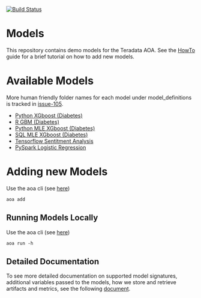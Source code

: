 [![Build Status](https://dev.azure.com/teradata-consulting/AnalyticOps/_apis/build/status/ThinkBigAnalytics.AoaDemoModels?branchName=master)](https://dev.azure.com/teradata-consulting/AnalyticOps/_build/latest?definitionId=95&branchName=master)

# Models

This repository contains demo models for the Teradata AOA. See the [HowTo](./HOWTO.md) guide for a brief tutorial on how to add new models.

# Available Models

More human friendly folder names for each model under model_definitions is tracked in [issue-105](https://github.com/ThinkBigAnalytics/AoaCoreService/issues/105).

- [Python XGboost (Diabetes)](model_definitions/03c9a01f-bd46-4e7c-9a60-4282039094e6)
- [R GBM (Diabetes)](model_definitions/bf6a52b2-b595-4358-ac4f-24fb41a85c45)
- [Python MLE XGboost (Diabetes)](model_definitions/920ebf0e-1f0e-442a-94d1-214f63b8b820)
- [SQL MLE XGboost (Diabetes)](model_definitions/d0cfc94e-fa8d-4b08-a9ff-341ef2739adf)
- [Tensorflow Sentitment Analysis](model_definitions/74eca506-e967-48f1-92ad-fb217b07e181)
- [PySpark Logistic Regression](model_definitions/149e31ed-c554-46b4-95d2-00c5c43320fb)


# Adding new Models

Use the aoa cli (see [here](https://pypi.org/project/aoa/))

```
aoa add
```

## Running Models Locally

Use the aoa cli (see [here](https://pypi.org/project/aoa/))

```
aoa run -h
```
    
## Detailed Documentation

To see more detailed documentation on supported model signatures, additional variables passed to the models, how we store and retrieve artifacts and metrics, see the following [document](https://github.com/ThinkBigAnalytics/AoaCoreService/blob/master/docs/ModelsSupport.md).
